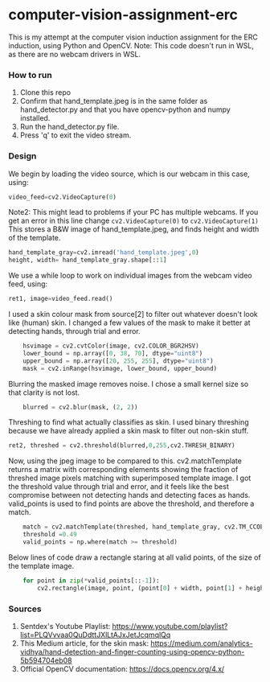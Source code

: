 # computer-vision-assignment-erc

This is my attempt at the computer vision induction assignment for the ERC induction, using Python and OpenCV.
Note: This code doesn't run in WSL, as there are no webcam drivers in WSL.

### How to run
1. Clone this repo
2. Confirm that hand_template.jpeg is in the same folder as hand_detector.py and that you have opencv-python and numpy installed.
3. Run the hand_detector.py file.
4. Press 'q' to exit the video stream.

### Design
We begin by loading the video source, which is our webcam in this case, using:
```py 
video_feed=cv2.VideoCapture(0)
```
Note2: This might lead to problems if your PC has multiple webcams. If you get an error in this line change ```cv2.VideoCapture(0)``` to ```cv2.VideoCapture(1)```
This stores a B&W image of hand_template.jpeg, and finds height and width of the template.
```py
hand_template_gray=cv2.imread('hand_template.jpeg',0)
height, width= hand_template_gray.shape[::1]
```
We use a while loop to work on individual images from the webcam video feed, using:
```py
ret1, image=video_feed.read()
```
I used a skin colour mask from source[2] to filter out whatever doesn't look like (human) skin. I changed a few values of the mask to make it better at detecting hands, through trial and error.
```py
    hsvimage = cv2.cvtColor(image, cv2.COLOR_BGR2HSV)
    lower_bound = np.array([0, 38, 70], dtype="uint8")
    upper_bound = np.array([20, 255, 255], dtype="uint8")
    mask = cv2.inRange(hsvimage, lower_bound, upper_bound)
```
Blurring the masked image removes noise. I chose a small kernel size so that clarity is not lost.
```py
    blurred = cv2.blur(mask, (2, 2))
````
Threshing to find what actually classifies as skin. I used binary threshing because we have already applied a skin mask to filter out non-skin stuff.
```py
ret2, threshed = cv2.threshold(blurred,0,255,cv2.THRESH_BINARY)
```
Now, using the jpeg image to be compared to this. cv2.matchTemplate returns a matrix with corresponding elements showing the fraction of threshed image pixels matching with superimposed template image. I got the threshold value through trial and error, and it feels like the best compromise between not detecting hands and detecting faces as hands.
valid_points is used to find points are above the threshold, and therefore a match.
```py
    match = cv2.matchTemplate(threshed, hand_template_gray, cv2.TM_CCOEFF_NORMED)
    threshold =0.49
    valid_points = np.where(match >= threshold)
```
Below lines of code draw a rectangle staring at all valid points, of the size of the template image.
```py
    for point in zip(*valid_points[::-1]):
        cv2.rectangle(image, point, (point[0] + width, point[1] + height), (255, 0, 0), 1,)
```


### Sources
1.  Sentdex's Youtube Playlist: https://www.youtube.com/playlist?list=PLQVvvaa0QuDdttJXlLtAJxJetJcqmqlQq
2.  This Medium article, for the skin mask: https://medium.com/analytics-vidhya/hand-detection-and-finger-counting-using-opencv-python-5b594704eb08
3.  Official OpenCV documentation: https://docs.opencv.org/4.x/
